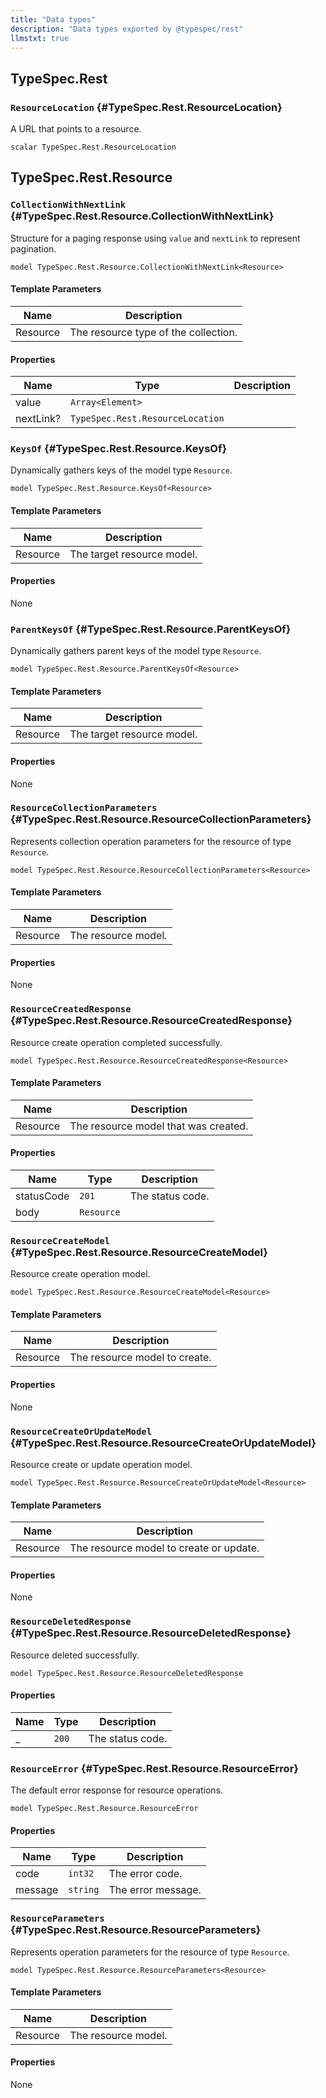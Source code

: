 ```yaml
---
title: "Data types"
description: "Data types exported by @typespec/rest"
llmstxt: true
---
```


## TypeSpec.Rest

### `ResourceLocation` {#TypeSpec.Rest.ResourceLocation}

A URL that points to a resource.

```typespec
scalar TypeSpec.Rest.ResourceLocation
```

## TypeSpec.Rest.Resource

### `CollectionWithNextLink` {#TypeSpec.Rest.Resource.CollectionWithNextLink}

Structure for a paging response using `value` and `nextLink` to represent pagination.

```typespec
model TypeSpec.Rest.Resource.CollectionWithNextLink<Resource>
```

#### Template Parameters

| Name     | Description                          |
| -------- | ------------------------------------ |
| Resource | The resource type of the collection. |

#### Properties

| Name      | Type                             | Description |
| --------- | -------------------------------- | ----------- |
| value     | `Array<Element>`                 |             |
| nextLink? | `TypeSpec.Rest.ResourceLocation` |             |

### `KeysOf` {#TypeSpec.Rest.Resource.KeysOf}

Dynamically gathers keys of the model type `Resource`.

```typespec
model TypeSpec.Rest.Resource.KeysOf<Resource>
```

#### Template Parameters

| Name     | Description                |
| -------- | -------------------------- |
| Resource | The target resource model. |

#### Properties

None

### `ParentKeysOf` {#TypeSpec.Rest.Resource.ParentKeysOf}

Dynamically gathers parent keys of the model type `Resource`.

```typespec
model TypeSpec.Rest.Resource.ParentKeysOf<Resource>
```

#### Template Parameters

| Name     | Description                |
| -------- | -------------------------- |
| Resource | The target resource model. |

#### Properties

None

### `ResourceCollectionParameters` {#TypeSpec.Rest.Resource.ResourceCollectionParameters}

Represents collection operation parameters for the resource of type `Resource`.

```typespec
model TypeSpec.Rest.Resource.ResourceCollectionParameters<Resource>
```

#### Template Parameters

| Name     | Description         |
| -------- | ------------------- |
| Resource | The resource model. |

#### Properties

None

### `ResourceCreatedResponse` {#TypeSpec.Rest.Resource.ResourceCreatedResponse}

Resource create operation completed successfully.

```typespec
model TypeSpec.Rest.Resource.ResourceCreatedResponse<Resource>
```

#### Template Parameters

| Name     | Description                          |
| -------- | ------------------------------------ |
| Resource | The resource model that was created. |

#### Properties

| Name       | Type       | Description      |
| ---------- | ---------- | ---------------- |
| statusCode | `201`      | The status code. |
| body       | `Resource` |                  |

### `ResourceCreateModel` {#TypeSpec.Rest.Resource.ResourceCreateModel}

Resource create operation model.

```typespec
model TypeSpec.Rest.Resource.ResourceCreateModel<Resource>
```

#### Template Parameters

| Name     | Description                   |
| -------- | ----------------------------- |
| Resource | The resource model to create. |

#### Properties

None

### `ResourceCreateOrUpdateModel` {#TypeSpec.Rest.Resource.ResourceCreateOrUpdateModel}

Resource create or update operation model.

```typespec
model TypeSpec.Rest.Resource.ResourceCreateOrUpdateModel<Resource>
```

#### Template Parameters

| Name     | Description                             |
| -------- | --------------------------------------- |
| Resource | The resource model to create or update. |

#### Properties

None

### `ResourceDeletedResponse` {#TypeSpec.Rest.Resource.ResourceDeletedResponse}

Resource deleted successfully.

```typespec
model TypeSpec.Rest.Resource.ResourceDeletedResponse
```

#### Properties

| Name | Type  | Description      |
| ---- | ----- | ---------------- |
| \_   | `200` | The status code. |

### `ResourceError` {#TypeSpec.Rest.Resource.ResourceError}

The default error response for resource operations.

```typespec
model TypeSpec.Rest.Resource.ResourceError
```

#### Properties

| Name    | Type     | Description        |
| ------- | -------- | ------------------ |
| code    | `int32`  | The error code.    |
| message | `string` | The error message. |

### `ResourceParameters` {#TypeSpec.Rest.Resource.ResourceParameters}

Represents operation parameters for the resource of type `Resource`.

```typespec
model TypeSpec.Rest.Resource.ResourceParameters<Resource>
```

#### Template Parameters

| Name     | Description         |
| -------- | ------------------- |
| Resource | The resource model. |

#### Properties

None
